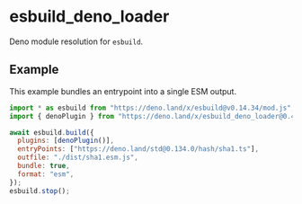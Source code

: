 # esbuild_deno_loader

Deno module resolution for `esbuild`.

## Example

This example bundles an entrypoint into a single ESM output.

```js
import * as esbuild from "https://deno.land/x/esbuild@v0.14.34/mod.js";
import { denoPlugin } from "https://deno.land/x/esbuild_deno_loader@0.4.2/mod.ts";

await esbuild.build({
  plugins: [denoPlugin()],
  entryPoints: ["https://deno.land/std@0.134.0/hash/sha1.ts"],
  outfile: "./dist/sha1.esm.js",
  bundle: true,
  format: "esm",
});
esbuild.stop();
```
